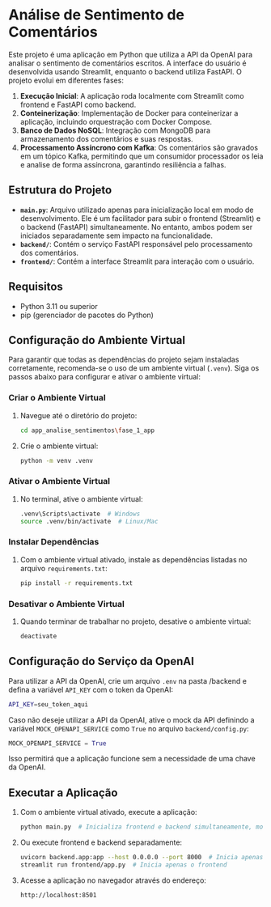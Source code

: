 # Análise de Sentimento de Comentários

Este projeto é uma aplicação em Python que utiliza a API da OpenAI para analisar o sentimento de comentários escritos. A interface do usuário é desenvolvida usando Streamlit, enquanto o backend utiliza FastAPI. O projeto evolui em diferentes fases:

1. **Execução Inicial**: A aplicação roda localmente com Streamlit como frontend e FastAPI como backend.
2. **Conteinerização**: Implementação de Docker para conteinerizar a aplicação, incluindo orquestração com Docker Compose.
3. **Banco de Dados NoSQL**: Integração com MongoDB para armazenamento dos comentários e suas respostas.
4. **Processamento Assíncrono com Kafka**: Os comentários são gravados em um tópico Kafka, permitindo que um consumidor processador os leia e analise de forma assíncrona, garantindo resiliência a falhas.

## Estrutura do Projeto

- **`main.py`**: Arquivo utilizado apenas para inicialização local em modo de desenvolvimento. Ele é um facilitador para subir o frontend (Streamlit) e o backend (FastAPI) simultaneamente. No entanto, ambos podem ser iniciados separadamente sem impacto na funcionalidade.
- **`backend/`**: Contém o serviço FastAPI responsável pelo processamento dos comentários.
- **`frontend/`**: Contém a interface Streamlit para interação com o usuário.

## Requisitos

- Python 3.11 ou superior
- pip (gerenciador de pacotes do Python)

## Configuração do Ambiente Virtual

Para garantir que todas as dependências do projeto sejam instaladas corretamente, recomenda-se o uso de um ambiente virtual (`.venv`). Siga os passos abaixo para configurar e ativar o ambiente virtual:

### Criar o Ambiente Virtual

1. Navegue até o diretório do projeto:
    ```sh
    cd app_analise_sentimentos\fase_1_app
    ```

2. Crie o ambiente virtual:
    ```sh
    python -m venv .venv
    ```

### Ativar o Ambiente Virtual

1. No terminal, ative o ambiente virtual:
    ```sh
    .venv\Scripts\activate  # Windows
    source .venv/bin/activate  # Linux/Mac
    ```

### Instalar Dependências

1. Com o ambiente virtual ativado, instale as dependências listadas no arquivo `requirements.txt`:
    ```sh
    pip install -r requirements.txt
    ```

### Desativar o Ambiente Virtual

1. Quando terminar de trabalhar no projeto, desative o ambiente virtual:
    ```sh
    deactivate
    ```
## Configuração do Serviço da OpenAI

Para utilizar a API da OpenAI, crie um arquivo `.env` na pasta /backend e defina a variável `API_KEY` com o token da OpenAI:

```sh
API_KEY=seu_token_aqui
```

Caso não deseje utilizar a API da OpenAI, ative o mock da API definindo a variável `MOCK_OPENAPI_SERVICE` como `True` no arquivo `backend/config.py`:

```python
MOCK_OPENAPI_SERVICE = True
```

Isso permitirá que a aplicação funcione sem a necessidade de uma chave da OpenAI.    

## Executar a Aplicação

1. Com o ambiente virtual ativado, execute a aplicação:
    ```sh
    python main.py  # Inicializa frontend e backend simultaneamente, modo desenvolvimento
    ```

2. Ou execute frontend e backend separadamente:
    ```sh
    uvicorn backend.app:app --host 0.0.0.0 --port 8000  # Inicia apenas o backend
    streamlit run frontend/app.py  # Inicia apenas o frontend
    ```

3. Acesse a aplicação no navegador através do endereço:
    ```
    http://localhost:8501
    ```

